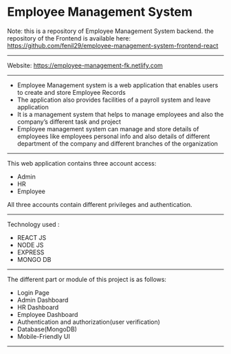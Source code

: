 # Employee Management System

Note: this is a repository of Employee Management System backend. the repository of the Frontend is available here: https://github.com/fenil29/employee-management-system-frontend-react

-------------

Website: https://employee-management-fk.netlify.com

-------------

- Employee Management system is a web application that enables users to create and store Employee Records
- The application also provides facilities of a payroll system and leave application
- It is a management system that helps to manage employees and also the company’s different task and project
- Employee management system can manage and store details of employees like employees personal info and also details of different department of the company and different branches of the organization

-------------

This web application contains three account access:
- Admin
- HR
- Employee

All three accounts contain different privileges and authentication.

-------------
Technology used :
- REACT JS
- NODE JS 
- EXPRESS
- MONGO DB

-------------

The different part or module of this project is as follows:
- Login Page
- Admin Dashboard
- HR Dashboard
- Employee Dashboard
- Authentication and authorization(user verification)
- Database(MongoDB)
- Mobile-Friendly UI

-------------


